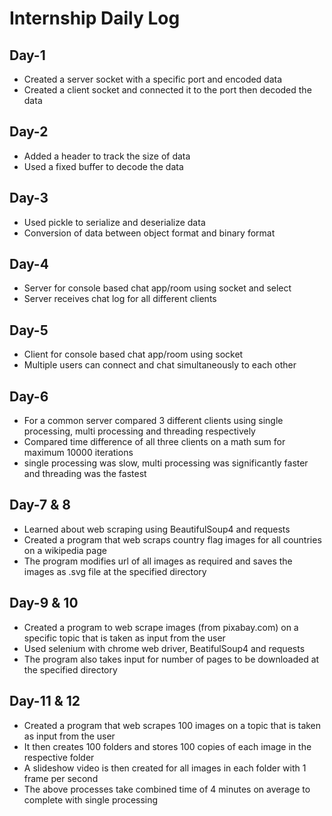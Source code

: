 # Internship Daily Log

## Day-1
- Created a server socket with a specific port and encoded data
- Created a client socket and connected it to the port then decoded the data

## Day-2
- Added a header to track the size of data
- Used a fixed buffer to decode the data

## Day-3
- Used pickle to serialize and deserialize data
- Conversion of data between object format and binary format

## Day-4 
- Server for console based chat app/room using socket and select
- Server receives chat log for all different clients

## Day-5
- Client for console based chat app/room using socket
- Multiple users can connect and chat simultaneously to each other

## Day-6
- For a common server compared 3 different clients using single processing, multi processing and threading respectively
- Compared time difference of all three clients on a math sum for maximum 10000 iterations
- single processing was slow, multi processing was significantly faster and threading was the fastest

## Day-7 & 8
- Learned about web scraping using BeautifulSoup4 and requests
- Created a program that web scraps country flag images for all countries on a wikipedia page
- The program modifies url of all images as required and saves the images as .svg file at the specified directory

## Day-9 & 10
- Created a program to web scrape images (from pixabay.com) on a specific topic that is taken as input from the user
- Used selenium with chrome web driver, BeatifulSoup4 and requests
- The program also takes input for number of pages to be downloaded at the specified directory

## Day-11 & 12
- Created a program that web scrapes 100 images on a topic that is taken as input from the user
- It then creates 100 folders and stores 100 copies of each image in the respective folder
- A slideshow video is then created for all images in each folder with 1 frame per second
- The above processes take combined time of 4 minutes on average to complete with single processing